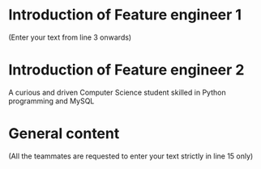 # Introduction of Feature engineer 1
(Enter your text from line 3 onwards) 




# Introduction of Feature engineer 2 
A curious and driven Computer Science student skilled in Python programming and MySQL



# General content
(All the teammates are requested to enter your text strictly in line 15 only)






